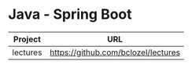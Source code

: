 # Java - Spring Boot

|Project|                          URL                                                             |
|-------|------------------------------------------------------------------------------------------|
|lectures|https://github.com/bclozel/lectures|